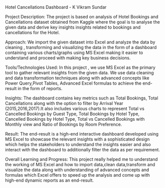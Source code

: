 Hotel Cancellations Dashboard - K Vikram Sundar

Project Description: The project is based on analysis of Hotel Bookings and Cancellations dataset obtained from Kaggle where the goal is to analyse the given data and derive key insights insights related to bookings and cancellations for the Hotel.

Approach: We import the given dataset into Excel and analyze the data by cleaning , transforming and visualizing the data in the form of a dashboard containing various charts/graphs using MS Excel making it easier to understand and proceed with making key business decisions.

Tools/Technologies Used: In this project , we use MS Excel as the primary tool to gather relevant insights from the given data. We use data cleaning and data transformation techniques along with advanced concepts like Power Query,Pivot Tables, Advanced Excel formulas to achieve the end-result in the form of reports.

Insights: The dashboard contains key metrics such as Total Bookings, Total Cancellations along with the option to filter by Arrival Year (2015,2016,2017).It also includes various charts to represent
Total vs Cancelled Bookings by Guest Type, Total Bookings by Hotel Type, Cancelled Bookings by Hotel Type, Total vs Cancelled Bookings with Monthly view and Ratio of Bookings by Room Preference.

Result: The end-result is a high-end interactive dashboard developed using MS Excel to showcase the relevant insights with a sophisticated design which helps the stakeholders to understand the insights easier and also interact with the dashboard to additionally filter the data as per requirement.

Overall Learning and Progress: This project really helped me to understand the working of MS Excel and how to import data,clean data,transform and visualize the data along with understanding of advanced concepts and formulas which Excel offers to speed up the analysis and come up with high-end dynamic reports as an end-result.

